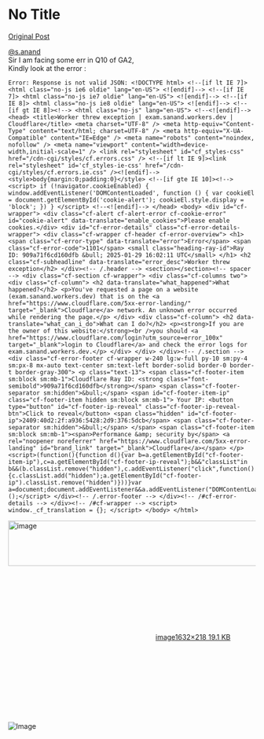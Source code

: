 # No Title

[Original Post](https://discourse.onlinedegree.iitm.ac.in/t/161120/99)

<p><a class="mention" href="/u/s.anand">@s.anand</a><br>
Sir I am facing some err in Q10 of GA2,<br>
Kindly look at the error :</p>
<pre><code class="lang-auto">Error: Response is not valid JSON: &lt;!DOCTYPE html&gt; &lt;!--[if lt IE 7]&gt; &lt;html class="no-js ie6 oldie" lang="en-US"&gt; &lt;![endif]--&gt; &lt;!--[if IE 7]&gt; &lt;html class="no-js ie7 oldie" lang="en-US"&gt; &lt;![endif]--&gt; &lt;!--[if IE 8]&gt; &lt;html class="no-js ie8 oldie" lang="en-US"&gt; &lt;![endif]--&gt; &lt;!--[if gt IE 8]&gt;&lt;!--&gt; &lt;html class="no-js" lang="en-US"&gt; &lt;!--&lt;![endif]--&gt; &lt;head&gt; &lt;title&gt;Worker threw exception | exam.sanand.workers.dev | Cloudflare&lt;/title&gt; &lt;meta charset="UTF-8" /&gt; &lt;meta http-equiv="Content-Type" content="text/html; charset=UTF-8" /&gt; &lt;meta http-equiv="X-UA-Compatible" content="IE=Edge" /&gt; &lt;meta name="robots" content="noindex, nofollow" /&gt; &lt;meta name="viewport" content="width=device-width,initial-scale=1" /&gt; &lt;link rel="stylesheet" id="cf_styles-css" href="/cdn-cgi/styles/cf.errors.css" /&gt; &lt;!--[if lt IE 9]&gt;&lt;link rel="stylesheet" id='cf_styles-ie-css' href="/cdn-cgi/styles/cf.errors.ie.css" /&gt;&lt;![endif]--&gt; &lt;style&gt;body{margin:0;padding:0}&lt;/style&gt; &lt;!--[if gte IE 10]&gt;&lt;!--&gt; &lt;script&gt; if (!navigator.cookieEnabled) { window.addEventListener('DOMContentLoaded', function () { var cookieEl = document.getElementById('cookie-alert'); cookieEl.style.display = 'block'; }) } &lt;/script&gt; &lt;!--&lt;![endif]--&gt; &lt;/head&gt; &lt;body&gt; &lt;div id="cf-wrapper"&gt; &lt;div class="cf-alert cf-alert-error cf-cookie-error" id="cookie-alert" data-translate="enable_cookies"&gt;Please enable cookies.&lt;/div&gt; &lt;div id="cf-error-details" class="cf-error-details-wrapper"&gt; &lt;div class="cf-wrapper cf-header cf-error-overview"&gt; &lt;h1&gt; &lt;span class="cf-error-type" data-translate="error"&gt;Error&lt;/span&gt; &lt;span class="cf-error-code"&gt;1101&lt;/span&gt; &lt;small class="heading-ray-id"&gt;Ray ID: 909a71f6cd160dfb &amp;bull; 2025-01-29 16:02:11 UTC&lt;/small&gt; &lt;/h1&gt; &lt;h2 class="cf-subheadline" data-translate="error_desc"&gt;Worker threw exception&lt;/h2&gt; &lt;/div&gt;&lt;!-- /.header --&gt; &lt;section&gt;&lt;/section&gt;&lt;!-- spacer --&gt; &lt;div class="cf-section cf-wrapper"&gt; &lt;div class="cf-columns two"&gt; &lt;div class="cf-column"&gt; &lt;h2 data-translate="what_happened"&gt;What happened?&lt;/h2&gt; &lt;p&gt;You've requested a page on a website (exam.sanand.workers.dev) that is on the &lt;a href="https://www.cloudflare.com/5xx-error-landing/" target="_blank"&gt;Cloudflare&lt;/a&gt; network. An unknown error occurred while rendering the page.&lt;/p&gt; &lt;/div&gt; &lt;div class="cf-column"&gt; &lt;h2 data-translate="what_can_i_do"&gt;What can I do?&lt;/h2&gt; &lt;p&gt;&lt;strong&gt;If you are the owner of this website:&lt;/strong&gt;&lt;br /&gt;you should &lt;a href="https://www.cloudflare.com/login?utm_source=error_100x" target="_blank"&gt;login to Cloudflare&lt;/a&gt; and check the error logs for exam.sanand.workers.dev.&lt;/p&gt; &lt;/div&gt; &lt;/div&gt; &lt;/div&gt;&lt;!-- /.section --&gt; &lt;div class="cf-error-footer cf-wrapper w-240 lg:w-full py-10 sm:py-4 sm:px-8 mx-auto text-center sm:text-left border-solid border-0 border-t border-gray-300"&gt; &lt;p class="text-13"&gt; &lt;span class="cf-footer-item sm:block sm:mb-1"&gt;Cloudflare Ray ID: &lt;strong class="font-semibold"&gt;909a71f6cd160dfb&lt;/strong&gt;&lt;/span&gt; &lt;span class="cf-footer-separator sm:hidden"&gt;&amp;bull;&lt;/span&gt; &lt;span id="cf-footer-item-ip" class="cf-footer-item hidden sm:block sm:mb-1"&gt; Your IP: &lt;button type="button" id="cf-footer-ip-reveal" class="cf-footer-ip-reveal-btn"&gt;Click to reveal&lt;/button&gt; &lt;span class="hidden" id="cf-footer-ip"&gt;2409:40d2:2f:a936:5428:2d9:376:5dcb&lt;/span&gt; &lt;span class="cf-footer-separator sm:hidden"&gt;&amp;bull;&lt;/span&gt; &lt;/span&gt; &lt;span class="cf-footer-item sm:block sm:mb-1"&gt;&lt;span&gt;Performance &amp;amp; security by&lt;/span&gt; &lt;a rel="noopener noreferrer" href="https://www.cloudflare.com/5xx-error-landing" id="brand_link" target="_blank"&gt;Cloudflare&lt;/a&gt;&lt;/span&gt; &lt;/p&gt; &lt;script&gt;(function(){function d(){var b=a.getElementById("cf-footer-item-ip"),c=a.getElementById("cf-footer-ip-reveal");b&amp;&amp;"classList"in b&amp;&amp;(b.classList.remove("hidden"),c.addEventListener("click",function(){c.classList.add("hidden");a.getElementById("cf-footer-ip").classList.remove("hidden")}))}var a=document;document.addEventListener&amp;&amp;a.addEventListener("DOMContentLoaded",d)})();&lt;/script&gt; &lt;/div&gt;&lt;!-- /.error-footer --&gt; &lt;/div&gt;&lt;!-- /#cf-error-details --&gt; &lt;/div&gt;&lt;!-- /#cf-wrapper --&gt; &lt;script&gt; window._cf_translation = {}; &lt;/script&gt; &lt;/body&gt; &lt;/html&gt;
</code></pre>
<p><div class="lightbox-wrapper"><a class="lightbox" href="https://europe1.discourse-cdn.com/flex013/uploads/iitm/original/3X/4/f/4f17ff7dd29604ac205f09f79afc4dd87598d94b.png" data-download-href="/uploads/short-url/bhH8pwzRiMb2SZ57Vh1nhovz5LZ.png?dl=1" title="image" rel="noopener nofollow ugc"><img src="https://europe1.discourse-cdn.com/flex013/uploads/iitm/optimized/3X/4/f/4f17ff7dd29604ac205f09f79afc4dd87598d94b_2_690x92.png" alt="image" data-base62-sha1="bhH8pwzRiMb2SZ57Vh1nhovz5LZ" width="690" height="92" srcset="https://europe1.discourse-cdn.com/flex013/uploads/iitm/optimized/3X/4/f/4f17ff7dd29604ac205f09f79afc4dd87598d94b_2_690x92.png, https://europe1.discourse-cdn.com/flex013/uploads/iitm/optimized/3X/4/f/4f17ff7dd29604ac205f09f79afc4dd87598d94b_2_1035x138.png 1.5x, https://europe1.discourse-cdn.com/flex013/uploads/iitm/optimized/3X/4/f/4f17ff7dd29604ac205f09f79afc4dd87598d94b_2_1380x184.png 2x" data-dominant-color="282B30"><div class="meta"><svg class="fa d-icon d-icon-far-image svg-icon" aria-hidden="true"><use href="#far-image"></use></svg><span class="filename">image</span><span class="informations">1632×218 19.1 KB</span><svg class="fa d-icon d-icon-discourse-expand svg-icon" aria-hidden="true"><use href="#discourse-expand"></use></svg></div></a></div></p>

![Image](https://europe1.discourse-cdn.com/flex013/uploads/iitm/optimized/3X/4/f/4f17ff7dd29604ac205f09f79afc4dd87598d94b_2_690x92.png)